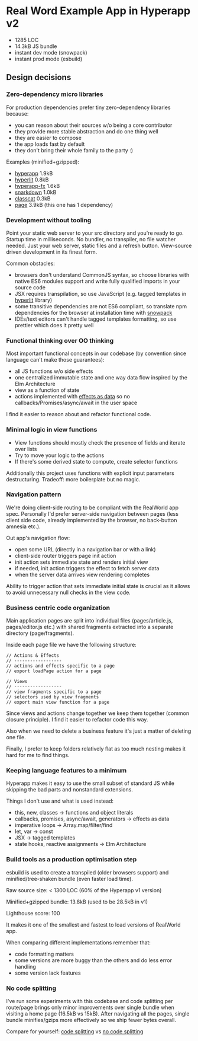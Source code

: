 # Real Word Example App in Hyperapp v2

* 1285 LOC
* 14.3kB JS bundle
* instant dev mode (snowpack)
* instant prod mode (esbuild)

## Design decisions

### Zero-dependency micro libraries

For production dependencies prefer tiny zero-dependency libraries because:
* you can reason about their sources w/o being a core contributor
* they provide more stable abstraction and do one thing well
* they are easier to compose
* the app loads fast by default
* they don't bring their whole family to the party :)


Examples (minified+gzipped):
* [hyperapp](https://bundlephobia.com/result?p=hyperapp@2.0.4) 1.9kB
* [hyperlit](https://bundlephobia.com/result?p=hyperlit@0.1.3) 0.8kB
* [hyperapp-fx](https://bundlephobia.com/result?p=hyperapp-fx@2.0.0-beta.1) 1.6kB
* [snarkdown](https://bundlephobia.com/result?p=snarkdown@1.2.2) 1.0kB
* [classcat](https://bundlephobia.com/result?p=classcat@4.0.2) 0.3kB
* [page](https://bundlephobia.com/result?p=page@1.11.4) 3.9kB (this one has 1 dependency)

### Development without tooling

Point your static web server to your src directory and you're ready to go. Startup time in milliseconds.
No bundler, no transpiler, no file watcher needed. Just your web server, static files and a refresh button.
View-source driven development in its finest form.

Common obstacles:
* browsers don't understand CommonJS syntax, so choose libraries with native ES6 modules support and write fully qualified
imports in your source code
* JSX requires transpilation, so use JavaScript (e.g. tagged templates in [hyperlit](https://github.com/zaceno/hyperlit) library)
* some transitive dependencies are not ES6 compliant, so translate npm dependencies for the browser at installation time with [snowpack](https://github.com/pikapkg/snowpack)
* IDEs/text editors can't handle tagged templates formatting, so use prettier which does it pretty well

### Functional thinking over OO thinking

Most important functional concepts in our codebase (by convention since language can't make those guarantees):
* all JS functions w/o side effects
* one centralized immutable state and one way data flow inspired by the Elm Architecture
* view as a function of state
* actions implemented with [effects as data](https://github.com/okwolf/hyperapp-fx) so no callbacks/Promises/async/await in the
user space

I find it easier to reason about and refactor functional code.


### Minimal logic in view functions

* View functions should mostly check the presence of fields and iterate over lists
* Try to move your logic to the actions
* If there's some derived state to compute, create selector functions

Additionally this project uses functions with explicit input parameters destructuring. Tradeoff: more boilerplate but
no magic.

### Navigation pattern

We're doing client-side routing to be compliant with the RealWorld app spec. Personally I'd prefer server-side
navigation between pages (less client side code, already implemented by the browser, no back-button amnesia etc.).

Out app's navigation flow:
* open some URL (directly in a navigation bar or with a link)
* client-side router triggers page init action
* init action sets immediate state and renders initial view
* if needed, init action triggers the effect to fetch server data
* when the server data arrives view rendering completes

Ability to trigger action that sets immediate initial state is crucial as it allows to avoid unnecessary null checks
in the view code.

### Business centric code organization

Main application pages are split into individual files (pages/article.js, pages/editor.js etc.) with shared fragments
extracted into a separate directory (page/fragments).

Inside each page file we have the following structure:
```
// Actions & Effects
// ------------------
// actions and effects specific to a page
// export loadPage action for a page

// Views
// ------------------
// view fragments specific to a page
// selectors used by view fragments
// export main view function for a page
```
Since views and actions change together we keep them together (common closure principle). I find it easier to
refactor code this way.

Also when we need to delete a business feature it's just a matter of deleting one file.

Finally, I prefer to keep folders relatively flat as too much nesting makes it hard for me to find things.

### Keeping language features to a minimum

Hyperapp makes it easy to use the small subset of standard JS while skipping the bad parts and nonstandard extensions.

Things I don't use and what is used instead:
* this, new, classes -> functions and object literals
* callbacks, promises, async/await, generators -> effects as data
* imperative loops -> Array.map/filter/find
* let, var -> const
* JSX -> tagged templates
* state hooks, reactive assignments -> Elm Architecture

### Build tools as a production optimisation step

esbuild is used to create a transpiled (older browsers support) and minified/tree-shaken bundle (even faster load time).

Raw source size: < 1300 LOC (60% of the Hyperapp v1 version)

Minified+gzipped bundle: 13.8kB (used to be 28.5kB in v1)

Lighthouse score: 100


It makes it one of the smallest and fastest to load versions of RealWorld app.

When comparing different implementations remember that:
* code formatting matters
* some versions are more buggy than the others and do less error handling
* some version lack features

### No code splitting

I've run some experiments with this codebase and code splitting per route/page brings only minor improvements over single bundle when visiting a home page (16.5kB vs 15kB).
After navigating all the pages, single bundle minifies/gzips more effectively so we ship fewer bytes overall.

Compare for yourself: [code splitting](https://hyperapp2.surge.sh/) vs [no code splitting](https://hyperapp2.netlify.com/)


